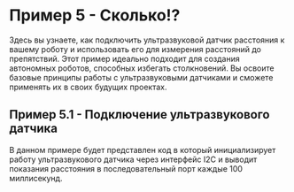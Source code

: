 # Пример 5 - Сколько!?

Здесь вы узнаете, как подключить ультразвуковой датчик расстояния к вашему роботу и использовать его для измерения расстояний до препятствий. Этот пример идеально подходит для создания автономных роботов, способных избегать столкновений. Вы освоите базовые принципы работы с ультразвуковыми датчиками и сможете применять их в своих будущих проектах.

## Пример 5.1 - Подключение ультразвукового датчика

В данном примере будет представлен код в который инициализирует работу ультразвукового датчика через интерфейс I2C и выводит показания расстояния в последовательный порт каждые 100 миллисекунд.


